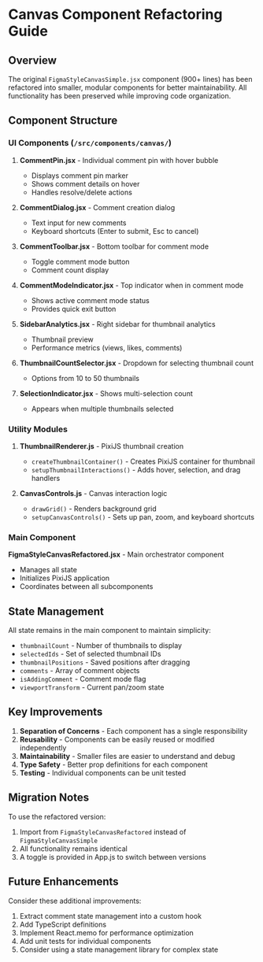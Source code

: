 # Canvas Component Refactoring Guide

## Overview

The original `FigmaStyleCanvasSimple.jsx` component (900+ lines) has been refactored into smaller, modular components for better maintainability. All functionality has been preserved while improving code organization.

## Component Structure

### UI Components (`/src/components/canvas/`)

1. **CommentPin.jsx** - Individual comment pin with hover bubble
   - Displays comment pin marker
   - Shows comment details on hover
   - Handles resolve/delete actions

2. **CommentDialog.jsx** - Comment creation dialog
   - Text input for new comments
   - Keyboard shortcuts (Enter to submit, Esc to cancel)

3. **CommentToolbar.jsx** - Bottom toolbar for comment mode
   - Toggle comment mode button
   - Comment count display

4. **CommentModeIndicator.jsx** - Top indicator when in comment mode
   - Shows active comment mode status
   - Provides quick exit button

5. **SidebarAnalytics.jsx** - Right sidebar for thumbnail analytics
   - Thumbnail preview
   - Performance metrics (views, likes, comments)

6. **ThumbnailCountSelector.jsx** - Dropdown for selecting thumbnail count
   - Options from 10 to 50 thumbnails

7. **SelectionIndicator.jsx** - Shows multi-selection count
   - Appears when multiple thumbnails selected

### Utility Modules

1. **ThumbnailRenderer.js** - PixiJS thumbnail creation
   - `createThumbnailContainer()` - Creates PixiJS container for thumbnail
   - `setupThumbnailInteractions()` - Adds hover, selection, and drag handlers

2. **CanvasControls.js** - Canvas interaction logic
   - `drawGrid()` - Renders background grid
   - `setupCanvasControls()` - Sets up pan, zoom, and keyboard shortcuts

### Main Component

**FigmaStyleCanvasRefactored.jsx** - Main orchestrator component
- Manages all state
- Initializes PixiJS application
- Coordinates between all subcomponents

## State Management

All state remains in the main component to maintain simplicity:
- `thumbnailCount` - Number of thumbnails to display
- `selectedIds` - Set of selected thumbnail IDs
- `thumbnailPositions` - Saved positions after dragging
- `comments` - Array of comment objects
- `isAddingComment` - Comment mode flag
- `viewportTransform` - Current pan/zoom state

## Key Improvements

1. **Separation of Concerns** - Each component has a single responsibility
2. **Reusability** - Components can be easily reused or modified independently
3. **Maintainability** - Smaller files are easier to understand and debug
4. **Type Safety** - Better prop definitions for each component
5. **Testing** - Individual components can be unit tested

## Migration Notes

To use the refactored version:
1. Import from `FigmaStyleCanvasRefactored` instead of `FigmaStyleCanvasSimple`
2. All functionality remains identical
3. A toggle is provided in App.js to switch between versions

## Future Enhancements

Consider these additional improvements:
1. Extract comment state management into a custom hook
2. Add TypeScript definitions
3. Implement React.memo for performance optimization
4. Add unit tests for individual components
5. Consider using a state management library for complex state